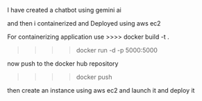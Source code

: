 I have created a chatbot using gemini ai

and then i containerized and Deployed using aws ec2 

For containerizing application use >>>> docker build -t <name> .
>>>>docker run -d -p 5000:5000 <name>

now push to the docker hub repository
>>>>docker push <name of repository>

then create an instance using aws ec2
and launch it and deploy it 
